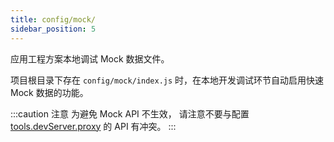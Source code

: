 ```yaml
---
title: config/mock/
sidebar_position: 5
---
```


应用工程方案本地调试 Mock 数据文件。

项目根目录下存在 `config/mock/index.js` 时，在本地开发调试环节自动启用快速 Mock 数据的功能。

:::caution 注意
为避免 Mock API 不生效， 请注意不要与配置 [tools.devServer.proxy](/docs/configure/app/tools/dev-server) 的 API 有冲突。
:::
